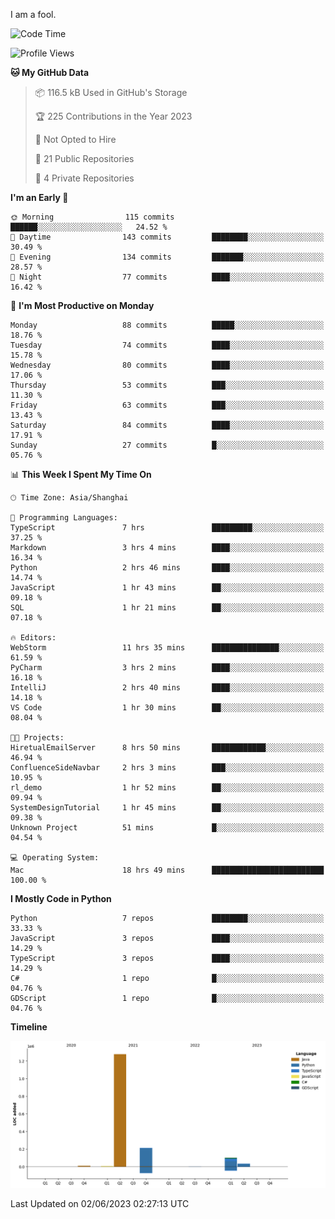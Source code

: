 I am a fool.

<!--START_SECTION:waka-->
![Code Time](http://img.shields.io/badge/Code%20Time-452%20hrs%2056%20mins-blue)

![Profile Views](http://img.shields.io/badge/Profile%20Views-2-blue)

**🐱 My GitHub Data** 

> 📦 116.5 kB Used in GitHub's Storage 
 > 
> 🏆 225 Contributions in the Year 2023
 > 
> 🚫 Not Opted to Hire
 > 
> 📜 21 Public Repositories 
 > 
> 🔑 4 Private Repositories 
 > 
**I'm an Early 🐤** 

```text
🌞 Morning                115 commits         ██████░░░░░░░░░░░░░░░░░░░   24.52 % 
🌆 Daytime                143 commits         ████████░░░░░░░░░░░░░░░░░   30.49 % 
🌃 Evening                134 commits         ███████░░░░░░░░░░░░░░░░░░   28.57 % 
🌙 Night                  77 commits          ████░░░░░░░░░░░░░░░░░░░░░   16.42 % 
```
📅 **I'm Most Productive on Monday** 

```text
Monday                   88 commits          █████░░░░░░░░░░░░░░░░░░░░   18.76 % 
Tuesday                  74 commits          ████░░░░░░░░░░░░░░░░░░░░░   15.78 % 
Wednesday                80 commits          ████░░░░░░░░░░░░░░░░░░░░░   17.06 % 
Thursday                 53 commits          ███░░░░░░░░░░░░░░░░░░░░░░   11.30 % 
Friday                   63 commits          ███░░░░░░░░░░░░░░░░░░░░░░   13.43 % 
Saturday                 84 commits          ████░░░░░░░░░░░░░░░░░░░░░   17.91 % 
Sunday                   27 commits          █░░░░░░░░░░░░░░░░░░░░░░░░   05.76 % 
```


📊 **This Week I Spent My Time On** 

```text
🕑︎ Time Zone: Asia/Shanghai

💬 Programming Languages: 
TypeScript               7 hrs               █████████░░░░░░░░░░░░░░░░   37.25 % 
Markdown                 3 hrs 4 mins        ████░░░░░░░░░░░░░░░░░░░░░   16.34 % 
Python                   2 hrs 46 mins       ████░░░░░░░░░░░░░░░░░░░░░   14.74 % 
JavaScript               1 hr 43 mins        ██░░░░░░░░░░░░░░░░░░░░░░░   09.18 % 
SQL                      1 hr 21 mins        ██░░░░░░░░░░░░░░░░░░░░░░░   07.18 % 

🔥 Editors: 
WebStorm                 11 hrs 35 mins      ███████████████░░░░░░░░░░   61.59 % 
PyCharm                  3 hrs 2 mins        ████░░░░░░░░░░░░░░░░░░░░░   16.18 % 
IntelliJ                 2 hrs 40 mins       ████░░░░░░░░░░░░░░░░░░░░░   14.18 % 
VS Code                  1 hr 30 mins        ██░░░░░░░░░░░░░░░░░░░░░░░   08.04 % 

🐱‍💻 Projects: 
HiretualEmailServer      8 hrs 50 mins       ████████████░░░░░░░░░░░░░   46.94 % 
ConfluenceSideNavbar     2 hrs 3 mins        ███░░░░░░░░░░░░░░░░░░░░░░   10.95 % 
rl_demo                  1 hr 52 mins        ██░░░░░░░░░░░░░░░░░░░░░░░   09.94 % 
SystemDesignTutorial     1 hr 45 mins        ██░░░░░░░░░░░░░░░░░░░░░░░   09.38 % 
Unknown Project          51 mins             █░░░░░░░░░░░░░░░░░░░░░░░░   04.54 % 

💻 Operating System: 
Mac                      18 hrs 49 mins      █████████████████████████   100.00 % 
```

**I Mostly Code in Python** 

```text
Python                   7 repos             ████████░░░░░░░░░░░░░░░░░   33.33 % 
JavaScript               3 repos             ████░░░░░░░░░░░░░░░░░░░░░   14.29 % 
TypeScript               3 repos             ████░░░░░░░░░░░░░░░░░░░░░   14.29 % 
C#                       1 repo              █░░░░░░░░░░░░░░░░░░░░░░░░   04.76 % 
GDScript                 1 repo              █░░░░░░░░░░░░░░░░░░░░░░░░   04.76 % 
```



**Timeline**

![Lines of Code chart](https://raw.githubusercontent.com/VeejaLiu/VeejaLiu/master/assets/bar_graph.png)


 Last Updated on 02/06/2023 02:27:13 UTC
<!--END_SECTION:waka-->

